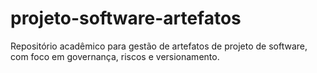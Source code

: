 # projeto-software-artefatos
Repositório acadêmico para gestão de artefatos de projeto de software, com foco em governança, riscos e versionamento.
